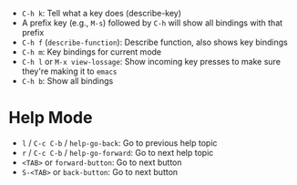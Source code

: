 - `C-h k`: Tell what a key does (describe-key)
- A prefix key (e.g., `M-s`) followed by `C-h` will show all bindings with that prefix
- `C-h f` (`describe-function`): Describe function, also shows key bindings
- `C-h m`: Key bindings for current mode
- `C-h l` or `M-x view-lossage`: Show incoming key presses to make sure they're making it to `emacs`
- `C-h b`: Show all bindings

# Help Mode

- `l` / `C-c C-b` / `help-go-back`: Go to previous help topic
- `r` / `C-c C-b` / `help-go-forward`: Go to next help topic
- `<TAB>` or `forward-button`: Go to next button
- `S-<TAB>` or `back-button`: Go to next button
